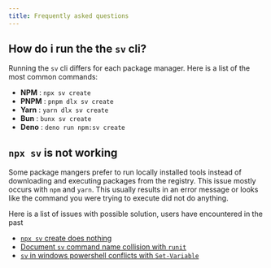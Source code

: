 ```yaml
---
title: Frequently asked questions
---
```


## How do i run the the `sv` cli?

Running the `sv` cli differs for each package manager. Here is a list of the most common commands:

- **NPM** : `npx sv create`
- **PNPM** : `pnpm dlx sv create`
- **Yarn** : `yarn dlx sv create`
- **Bun** : `bunx sv create`
- **Deno** : `deno run npm:sv create`

## `npx sv` is not working

Some package mangers prefer to run locally installed tools instead of downloading and executing packages from the registry. This issue mostly occurs with `npm` and `yarn`. This usually results in an error message or looks like the command you were trying to execute did not do anything.

Here is a list of issues with possible solution, users have encountered in the past

- [`npx sv` create does nothing](https://github.com/sveltejs/cli/issues/472)
- [Document `sv` command name collision with `runit`](https://github.com/sveltejs/cli/issues/259)
- [`sv` in windows powershell conflicts with `Set-Variable`](https://github.com/sveltejs/cli/issues/317)
